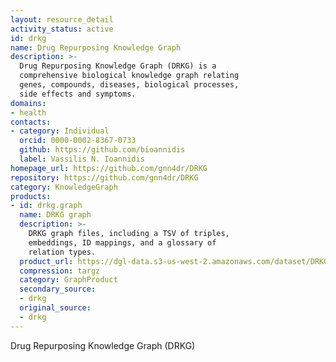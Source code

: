 ```yaml
---
layout: resource_detail
activity_status: active
id: drkg
name: Drug Repurposing Knowledge Graph
description: >-
  Drug Repurposing Knowledge Graph (DRKG) is a
  comprehensive biological knowledge graph relating
  genes, compounds, diseases, biological processes,
  side effects and symptoms.
domains:
- health
contacts:
- category: Individual
  orcid: 0000-0002-8367-0733
  github: https://github.com/bioannidis
  label: Vassilis N. Ioannidis
homepage_url: https://github.com/gnn4dr/DRKG
repository: https://github.com/gnn4dr/DRKG
category: KnowledgeGraph
products:
- id: drkg.graph
  name: DRKG graph
  description: >-
    DRKG graph files, including a TSV of triples,
    embeddings, ID mappings, and a glossary of
    relation types.
  product_url: https://dgl-data.s3-us-west-2.amazonaws.com/dataset/DRKG/drkg.tar.gz
  compression: targz
  category: GraphProduct
  secondary_source:
  - drkg
  original_source:
  - drkg
---
```


Drug Repurposing Knowledge Graph (DRKG)
